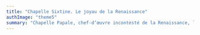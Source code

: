 ```yaml
---
title: "Chapelle Sixtine. Le joyau de la Renaissance"
authImage: "theme5"
summary: "Chapelle Papale, chef-d’œuvre incontesté de la Renaissance, la Chapelle Sixtine nous relate la révolution esthétique et philosophique qui a secoué l’Europe entière. De Botticelli à Michel-Ange, suivez l’invention de l’Europe moderne."
---
```

